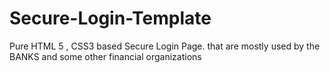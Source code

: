 # Secure-Login-Template
Pure HTML 5 , CSS3 based Secure Login Page. that are mostly used by the BANKS and some other financial organizations
